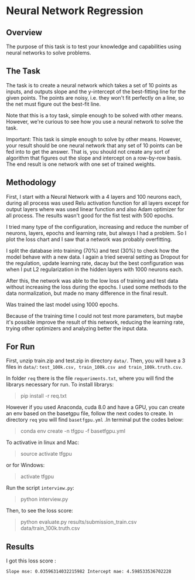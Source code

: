 # Neural Network Regression

## Overview
The purpose of this task is to test your knowledge and capabilities using neural networks to solve problems.

## The Task
The task is to create a neural network which takes a set of 10 points as inputs, and outputs slope and the y-intercept of the best-fitting line for the given points. The points are noisy, i.e. they won't fit perfectly on a line, so the net must figure out the best-fit line.

Note that this is a toy task, simple enough to be solved with other means. However, we're curious to see how you use a neural network to solve the task.

Important: This task is simple enough to solve by other means. However, your result should be one neural network that any set of 10 points can be fed into to get the answer. That is, you should not create any sort of algorithm that figures out the slope and intercept on a row-by-row basis. The end result is one network with one set of trained weights.

## Methodology

First, I start with a Neural Network with a 4 layers and 100 neurons each, during all process was used Relu activation function for all layers except for output layers where was used linear function and also Adam optimizer for all process. The results wasn't good for the fist test with 500 epochs.

I tried many type of the configuration, increasing and reduce the number of neurons, layers, epochs and learning rate, but always I had a problem. So I plot the loss chart and I saw that a network was probably overfitting. 

I split the database into training (70%) and test (30%) to check how the model behave with a new data. I again a tried several setting as Dropout for the regulation, update learning rate, dacay but the best configuration was when I put L2 regularization  in the hidden layers with 1000 neurons each. 

After this, the network was able to the low loss of training and test data without increasing the loss during the epochs.
I used some methods to the data normalization, but made no many difference in the final result.

Was trained the last model using 1000 epochs.

Because of the training time I could not test more parameters, but maybe it's possible improve the result of this network, reducing the learning rate, trying other optimizers and analyzing better the input data.

## For Run
First, unzip train.zip and test.zip in directory `data/`. Then, you will have a 3 files in `data/`: `test_100k.csv, train_100k.csv and train_100k.truth.csv`.

In folder `req` there is the file `requeriments.txt`, where you will find the librarys necessary for run.
To install librarys:

> pip install -r req.txt

However if you used Anaconda, cuda 8.0 and have a GPU, you can create an env based on the basetgpu file, follow the next codes to create.
In directory `req` you will find `basetfgpu.yml` .In terminal put the codes below:

> conda env create -n tfgpu -f basetfgpu.yml

To activative in linux and Mac:

> source activate tfgpu

or for Windows:

> activate tfgpu

Run the script `interview.py`: 

> python interview.py


Then, to see the loss score:

> python evaluate.py results/submission_train.csv data/train_100k.truth.csv 

## Results

I got this loss score :

`Slope mse: 0.03596314032215982
Intercept mae: 4.598533536702228`
